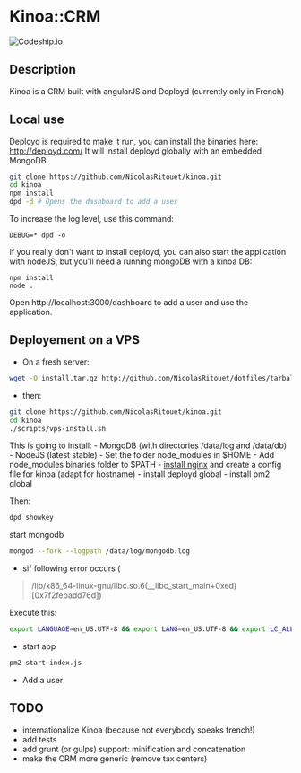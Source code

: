 Kinoa::CRM
=======
![Codeship.io](https://www.codeship.io/projects/9900cea0-b910-0131-2051-6e04503967cb/status)

Description
-----------
Kinoa is a CRM built with angularJS and Deployd (currently only in French)

Local use
-----------
Deployd is required to make it run, you can install the binaries here:
http://deployd.com/
It will install deployd globally with an embedded MongoDB.

````bash
git clone https://github.com/NicolasRitouet/kinoa.git
cd kinoa
npm install
dpd -d # Opens the dashboard to add a user
````
To increase the log level, use this command:
````
DEBUG=* dpd -o
````

If you really don't want to install deployd, you can also start the application with nodeJS, but you'll need a running mongoDB with a kinoa DB:
````
npm install
node .
````
Open http://localhost:3000/dashboard to add a user and use the application.

Deployement on a VPS
-------------------
- On a fresh server:
````bash
wget -O install.tar.gz http://github.com/NicolasRitouet/dotfiles/tarball/master --no-check-certificate && tar zxvf install.tar.gz && cd *dotfiles* && ./install.sh
````
- then:
````bash
git clone https://github.com/NicolasRitouet/kinoa.git
cd kinoa
./scripts/vps-install.sh
````
This is going to install:
	- MongoDB (with directories /data/log and /data/db)
	- NodeJS (latest stable)
    	- Set the folder node_modules in $HOME
		- Add node_modules binaries folder to $PATH
	- [install nginx](https://github.com/NicolasRitouet/kinoa/blob/master/scripts/vps-install.sh#L107) and create a config file for kinoa (adapt for hostname)
    - install deployd global
	- install pm2 global
    
Then:
````bash
dpd showkey
````
start mongodb
````bash
mongod --fork --logpath /data/log/mongodb.log
````
- sif following error occurs (
> /lib/x86_64-linux-gnu/libc.so.6(__libc_start_main+0xed) [0x7f2febadd76d])

Execute this:
````bash
export LANGUAGE=en_US.UTF-8 && export LANG=en_US.UTF-8 && export LC_ALL=en_US.UTF-8 && locale-gen en_US.UTF-8 && sudo dpkg-reconfigure locales
````
- start app
````bash
pm2 start index.js
````
- Add a user



TODO
---
- internationalize Kinoa (because not everybody speaks french!)
- add tests
- add grunt (or gulps) support: minification and concatenation
- make the CRM more generic (remove tax centers)